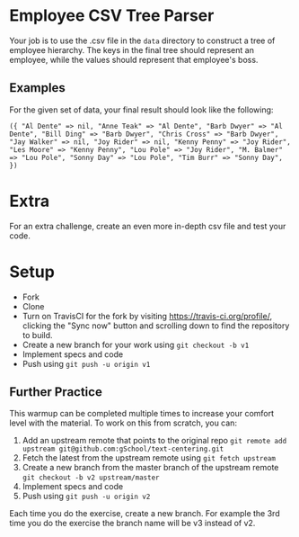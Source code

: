 # Employee CSV Tree Parser

Your job is to use the .csv file in the `data` directory to construct a tree of employee hierarchy.
The keys in the final tree should represent an employee, while the values should represent that employee's boss.

## Examples

For the given set of data, your final result should look like the following:

`
({
"Al Dente" => nil,
"Anne Teak" => "Al Dente",
"Barb Dwyer" => "Al Dente",
"Bill Ding" => "Barb Dwyer",
"Chris Cross" => "Barb Dwyer",
"Jay Walker" => nil,
"Joy Rider" => nil,
"Kenny Penny" => "Joy Rider",
"Les Moore" => "Kenny Penny",
"Lou Pole" => "Joy Rider",
"M. Balmer" => "Lou Pole",
"Sonny Day" => "Lou Pole",
"Tim Burr" => "Sonny Day",
})
`

# Extra

For an extra challenge, create an even more in-depth csv file and test your code.

# Setup

* Fork
* Clone
* Turn on TravisCI for the fork by
  visiting https://travis-ci.org/profile/<github user name>, clicking the "Sync now" button
  and scrolling down to find the repository to build.
* Create a new branch for your work using `git checkout -b v1`
* Implement specs and code
* Push using `git push -u origin v1`

## Further Practice

This warmup can be completed multiple times to increase your comfort level with the material.
To work on this from scratch, you can:

1. Add an upstream remote that points to the original repo `git remote add upstream git@github.com:gSchool/text-centering.git`
1. Fetch the latest from the upstream remote using `git fetch upstream`
1. Create a new branch from the master branch of the upstream remote `git checkout -b v2 upstream/master`
1. Implement specs and code
1. Push using `git push -u origin v2`

Each time you do the exercise, create a new branch. For example the 3rd time you do the exercise the branch
name will be v3 instead of v2.
